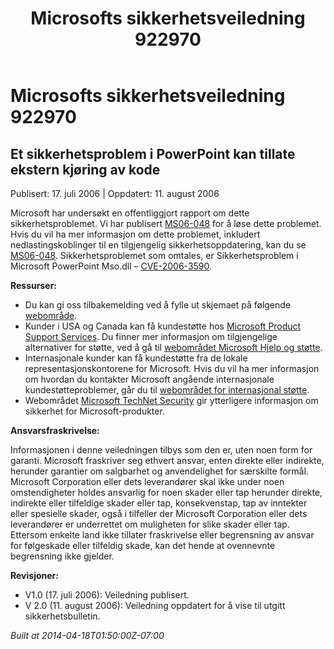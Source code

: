 ﻿---
title: Microsofts sikkerhetsveiledning 922970
TOCTitle: "922970"
ms:assetid: "922970"
ms:mtpsurl: https://technet.microsoft.com/nb-NO/library/922970(v=Security.10)
ms:contentKeyID: 61230810
ms.date: 04/18/2014
mtps_version: v=Security.10
ms.translationtype: HT
---

# Microsofts sikkerhetsveiledning 922970

## Et sikkerhetsproblem i PowerPoint kan tillate ekstern kjøring av kode

Publisert: 17. juli 2006 | Oppdatert: 11. august 2006

Microsoft har undersøkt en offentliggjort rapport om dette sikkerhetsproblemet. Vi har publisert [MS06-048](http://technet.microsoft.com/security/bulletin/ms06-048) for å løse dette problemet. Hvis du vil ha mer informasjon om dette problemet, inkludert nedlastingskoblinger til en tilgjengelig sikkerhetsoppdatering, kan du se [MS06-048](http://technet.microsoft.com/security/bulletin/ms06-048). Sikkerhetsproblemet som omtales, er Sikkerhetsproblem i Microsoft PowerPoint Mso.dll – [CVE-2006-3590](http://www.cve.mitre.org/cgi-bin/cvename.cgi?name=cve-2006-3590).

**Ressurser:**

  - Du kan gi oss tilbakemelding ved å fylle ut skjemaet på følgende [webområde](https://support.microsoft.com/common/survey.aspx?scid=sw;en;1257&amp;showpage=1&amp;ws=technet&amp;sd=tech).
  - Kunder i USA og Canada kan få kundestøtte hos [Microsoft Product Support Services](http://go.microsoft.com/fwlink/?linkid=21131). Du finner mer informasjon om tilgjengelige alternativer for støtte, ved å gå til [webområdet Microsoft Hjelp og støtte](http://support.microsoft.com/).
  - Internasjonale kunder kan få kundestøtte fra de lokale representasjonskontorene for Microsoft. Hvis du vil ha mer informasjon om hvordan du kontakter Microsoft angående internasjonale kundestøtteproblemer, går du til [webområdet for internasjonal støtte](http://go.microsoft.com/fwlink/?linkid=21155).
  - Webområdet [Microsoft TechNet Security](http://go.microsoft.com/fwlink/?linkid=21132) gir ytterligere informasjon om sikkerhet for Microsoft-produkter.

**Ansvarsfraskrivelse:**

Informasjonen i denne veiledningen tilbys som den er, uten noen form for garanti. Microsoft fraskriver seg ethvert ansvar, enten direkte eller indirekte, herunder garantier om salgbarhet og anvendelighet for særskilte formål. Microsoft Corporation eller dets leverandører skal ikke under noen omstendigheter holdes ansvarlig for noen skader eller tap herunder direkte, indirekte eller tilfeldige skader eller tap, konsekvenstap, tap av inntekter eller spesielle skader, også i tilfeller der Microsoft Corporation eller dets leverandører er underrettet om muligheten for slike skader eller tap. Ettersom enkelte land ikke tillater fraskrivelse eller begrensning av ansvar for følgeskade eller tilfeldig skade, kan det hende at ovennevnte begrensning ikke gjelder.

**Revisjoner:**

  - V1.0 (17. juli 2006): Veiledning publisert.
  - V 2.0 (11. august 2006): Veiledning oppdatert for å vise til utgitt sikkerhetsbulletin.

*Built at 2014-04-18T01:50:00Z-07:00*


